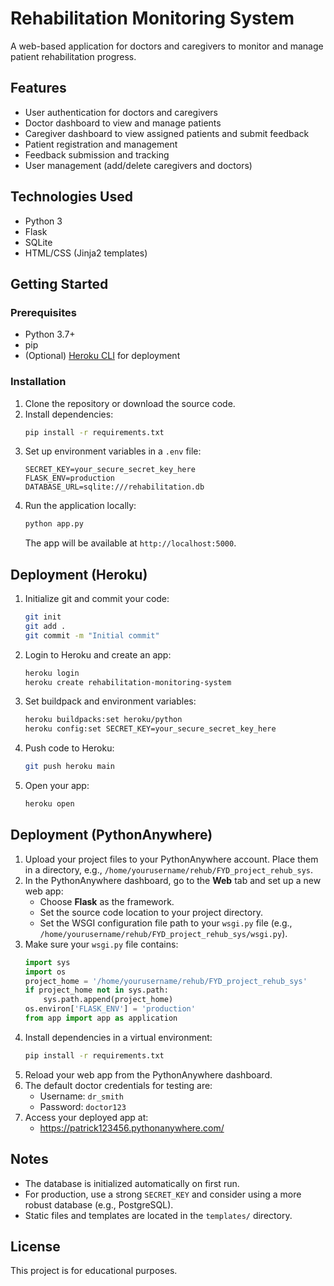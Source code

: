 # Rehabilitation Monitoring System

A web-based application for doctors and caregivers to monitor and manage patient rehabilitation progress.

## Features
- User authentication for doctors and caregivers
- Doctor dashboard to view and manage patients
- Caregiver dashboard to view assigned patients and submit feedback
- Patient registration and management
- Feedback submission and tracking
- User management (add/delete caregivers and doctors)

## Technologies Used
- Python 3
- Flask
- SQLite
- HTML/CSS (Jinja2 templates)

## Getting Started

### Prerequisites
- Python 3.7+
- pip
- (Optional) [Heroku CLI](https://devcenter.heroku.com/articles/heroku-cli) for deployment

### Installation
1. Clone the repository or download the source code.
2. Install dependencies:
   ```bash
   pip install -r requirements.txt
   ```
3. Set up environment variables in a `.env` file:
   ```env
   SECRET_KEY=your_secure_secret_key_here
   FLASK_ENV=production
   DATABASE_URL=sqlite:///rehabilitation.db
   ```
4. Run the application locally:
   ```bash
   python app.py
   ```
   The app will be available at `http://localhost:5000`.

## Deployment (Heroku)
1. Initialize git and commit your code:
   ```bash
   git init
   git add .
   git commit -m "Initial commit"
   ```
2. Login to Heroku and create an app:
   ```bash
   heroku login
   heroku create rehabilitation-monitoring-system
   ```
3. Set buildpack and environment variables:
   ```bash
   heroku buildpacks:set heroku/python
   heroku config:set SECRET_KEY=your_secure_secret_key_here
   ```
4. Push code to Heroku:
   ```bash
   git push heroku main
   ```
5. Open your app:
   ```bash
   heroku open
   ```

## Deployment (PythonAnywhere)
1. Upload your project files to your PythonAnywhere account. Place them in a directory, e.g., `/home/yourusername/rehub/FYD_project_rehub_sys`.
2. In the PythonAnywhere dashboard, go to the **Web** tab and set up a new web app:
   - Choose **Flask** as the framework.
   - Set the source code location to your project directory.
   - Set the WSGI configuration file path to your `wsgi.py` file (e.g., `/home/yourusername/rehub/FYD_project_rehub_sys/wsgi.py`).
3. Make sure your `wsgi.py` file contains:
   ```python
   import sys
   import os
   project_home = '/home/yourusername/rehub/FYD_project_rehub_sys'
   if project_home not in sys.path:
       sys.path.append(project_home)
   os.environ['FLASK_ENV'] = 'production'
   from app import app as application
   ```
4. Install dependencies in a virtual environment:
   ```bash
   pip install -r requirements.txt
   ```
5. Reload your web app from the PythonAnywhere dashboard.
6. The default doctor credentials for testing are:
   - Username: `dr_smith`
   - Password: `doctor123`
7. Access your deployed app at:
   - https://patrick123456.pythonanywhere.com/

## Notes
- The database is initialized automatically on first run.
- For production, use a strong `SECRET_KEY` and consider using a more robust database (e.g., PostgreSQL).
- Static files and templates are located in the `templates/` directory.

## License
This project is for educational purposes.
